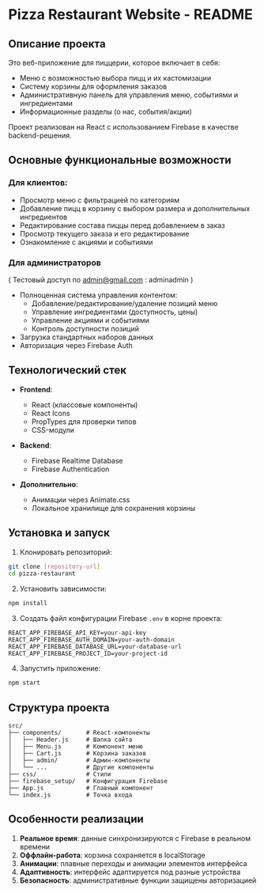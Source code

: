 # Pizza Restaurant Website - README

## Описание проекта

Это веб-приложение для пиццерии, которое включает в себя:

- Меню с возможностью выбора пицц и их кастомизации
- Систему корзины для оформления заказов
- Административную панель для управления меню, событиями и ингредиентами
- Информационные разделы (о нас, события/акции)

Проект реализован на React с использованием Firebase в качестве backend-решения.

## Основные функциональные возможности

### Для клиентов:
- Просмотр меню с фильтрацией по категориям
- Добавление пицц в корзину с выбором размера и дополнительных ингредиентов
- Редактирование состава пиццы перед добавлением в заказ
- Просмотр текущего заказа и его редактирование
- Ознакомление с акциями и событиями

### Для администраторов 
( Тестовый доступ по admin@gmail.com : adminadmin )
- Полноценная система управления контентом:
  - Добавление/редактирование/удаление позиций меню
  - Управление ингредиентами (доступность, цены)
  - Управление акциями и событиями
  - Контроль доступности позиций
- Загрузка стандартных наборов данных
- Авторизация через Firebase Auth

## Технологический стек

- **Frontend**:
  - React (классовые компоненты)
  - React Icons
  - PropTypes для проверки типов
  - CSS-модули

- **Backend**:
  - Firebase Realtime Database
  - Firebase Authentication

- **Дополнительно**:
  - Анимации через Animate.css
  - Локальное хранилище для сохранения корзины

## Установка и запуск

1. Клонировать репозиторий:
```bash
git clone [repository-url]
cd pizza-restaurant
```

2. Установить зависимости:
```bash
npm install
```

3. Создать файл конфигурации Firebase `.env` в корне проекта:
```
REACT_APP_FIREBASE_API_KEY=your-api-key
REACT_APP_FIREBASE_AUTH_DOMAIN=your-auth-domain
REACT_APP_FIREBASE_DATABASE_URL=your-database-url
REACT_APP_FIREBASE_PROJECT_ID=your-project-id
```

4. Запустить приложение:
```bash
npm start
```

## Структура проекта

```
src/
├── components/       # React-компоненты
│   ├── Header.js     # Шапка сайта
│   ├── Menu.js       # Компонент меню
│   ├── Cart.js       # Корзина заказов
│   ├── admin/        # Админ-компоненты
│   └── ...           # Другие компоненты
├── css/              # Стили
├── firebase_setup/   # Конфигурация Firebase
├── App.js            # Главный компонент
└── index.js          # Точка входа
```

## Особенности реализации

1. **Реальное время**: данные синхронизируются с Firebase в реальном времени
2. **Оффлайн-работа**: корзина сохраняется в localStorage
3. **Анимации**: плавные переходы и анимации элементов интерфейса
4. **Адаптивность**: интерфейс адаптируется под разные устройства
5. **Безопасность**: административные функции защищены авторизацией
